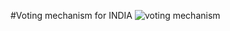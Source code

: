 #Voting mechanism for INDIA
![voting mechanism](https://github.com/sumit122002/IBC-building1/assets/60623208/c18e8258-07f6-48dc-a885-57927b736e6e)

